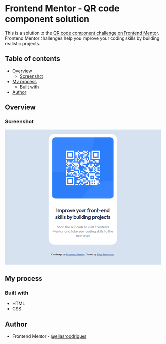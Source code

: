 # Frontend Mentor - QR code component solution

This is a solution to the [QR code component challenge on Frontend Mentor](https://www.frontendmentor.io/challenges/qr-code-component-iux_sIO_H). Frontend Mentor challenges help you improve your coding skills by building realistic projects. 

## Table of contents

- [Overview](#overview)
  - [Screenshot](#screenshot)
- [My process](#my-process)
  - [Built with](#built-with)
- [Author](#author)

## Overview

### Screenshot

![](./images/qr-capture.png)

## My process

### Built with

- HTML
- CSS

## Author

- Frontend Mentor - [@eliasroodrigues](https://www.frontendmentor.io/profile/eliasroodrigues)